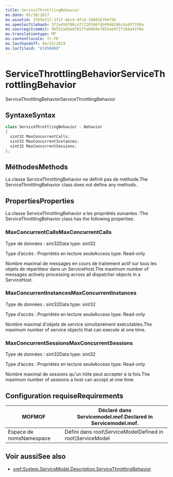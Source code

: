 ```yaml
---
title: ServiceThrottlingBehavior
ms.date: 03/30/2017
ms.assetid: 37b9e517-1f1f-4ec4-9fcb-2b8016794f5b
ms.openlocfilehash: 572e458f08c4717207667db9940296c4a957199a
ms.sourcegitcommit: 9b552addadfb57fab0b9e7852ed4f1f1b8a42f8e
ms.translationtype: MT
ms.contentlocale: fr-FR
ms.lasthandoff: 04/23/2019
ms.locfileid: "61956869"
---
```

# <a name="servicethrottlingbehavior"></a><span data-ttu-id="5cbd7-102">ServiceThrottlingBehavior</span><span class="sxs-lookup"><span data-stu-id="5cbd7-102">ServiceThrottlingBehavior</span></span>
<span data-ttu-id="5cbd7-103">ServiceThrottlingBehavior</span><span class="sxs-lookup"><span data-stu-id="5cbd7-103">ServiceThrottlingBehavior</span></span>  
  
## <a name="syntax"></a><span data-ttu-id="5cbd7-104">Syntaxe</span><span class="sxs-lookup"><span data-stu-id="5cbd7-104">Syntax</span></span>  
  
```csharp  
class ServiceThrottlingBehavior : Behavior  
{  
  sint32 MaxConcurrentCalls;  
  sint32 MaxConcurrentInstances;  
  sint32 MaxConcurrentSessions;  
};  
```  
  
## <a name="methods"></a><span data-ttu-id="5cbd7-105">Méthodes</span><span class="sxs-lookup"><span data-stu-id="5cbd7-105">Methods</span></span>  
 <span data-ttu-id="5cbd7-106">La classe ServiceThrottlingBehavior ne définit pas de méthode.</span><span class="sxs-lookup"><span data-stu-id="5cbd7-106">The ServiceThrottlingBehavior class does not define any methods.</span></span>  
  
## <a name="properties"></a><span data-ttu-id="5cbd7-107">Properties</span><span class="sxs-lookup"><span data-stu-id="5cbd7-107">Properties</span></span>  
 <span data-ttu-id="5cbd7-108">La classe ServiceThrottlingBehavior a les propriétés suivantes :</span><span class="sxs-lookup"><span data-stu-id="5cbd7-108">The ServiceThrottlingBehavior class has the following properties:</span></span>  
  
### <a name="maxconcurrentcalls"></a><span data-ttu-id="5cbd7-109">MaxConcurrentCalls</span><span class="sxs-lookup"><span data-stu-id="5cbd7-109">MaxConcurrentCalls</span></span>  
 <span data-ttu-id="5cbd7-110">Type de données : sint32</span><span class="sxs-lookup"><span data-stu-id="5cbd7-110">Data type: sint32</span></span>  
  
 <span data-ttu-id="5cbd7-111">Type d’accès : Propriétés en lecture seule</span><span class="sxs-lookup"><span data-stu-id="5cbd7-111">Access type: Read-only</span></span>  
  
 <span data-ttu-id="5cbd7-112">Nombre maximal de messages en cours de traitement actif sur tous les objets de répartiteur dans un ServiceHost.</span><span class="sxs-lookup"><span data-stu-id="5cbd7-112">The maximum number of messages actively processing across all dispatcher objects in a ServiceHost.</span></span>  
  
### <a name="maxconcurrentinstances"></a><span data-ttu-id="5cbd7-113">MaxConcurrentInstances</span><span class="sxs-lookup"><span data-stu-id="5cbd7-113">MaxConcurrentInstances</span></span>  
 <span data-ttu-id="5cbd7-114">Type de données : sint32</span><span class="sxs-lookup"><span data-stu-id="5cbd7-114">Data type: sint32</span></span>  
  
 <span data-ttu-id="5cbd7-115">Type d’accès : Propriétés en lecture seule</span><span class="sxs-lookup"><span data-stu-id="5cbd7-115">Access type: Read-only</span></span>  
  
 <span data-ttu-id="5cbd7-116">Nombre maximal d'objets de service simultanément exécutables.</span><span class="sxs-lookup"><span data-stu-id="5cbd7-116">The maximum number of service objects that can execute at one time.</span></span>  
  
### <a name="maxconcurrentsessions"></a><span data-ttu-id="5cbd7-117">MaxConcurrentSessions</span><span class="sxs-lookup"><span data-stu-id="5cbd7-117">MaxConcurrentSessions</span></span>  
 <span data-ttu-id="5cbd7-118">Type de données : sint32</span><span class="sxs-lookup"><span data-stu-id="5cbd7-118">Data type: sint32</span></span>  
  
 <span data-ttu-id="5cbd7-119">Type d’accès : Propriétés en lecture seule</span><span class="sxs-lookup"><span data-stu-id="5cbd7-119">Access type: Read-only</span></span>  
  
 <span data-ttu-id="5cbd7-120">Nombre maximal de sessions qu'un hôte peut accepter à la fois.</span><span class="sxs-lookup"><span data-stu-id="5cbd7-120">The maximum number of sessions a host can accept at one time.</span></span>  
  
## <a name="requirements"></a><span data-ttu-id="5cbd7-121">Configuration requise</span><span class="sxs-lookup"><span data-stu-id="5cbd7-121">Requirements</span></span>  
  
|<span data-ttu-id="5cbd7-122">MOF</span><span class="sxs-lookup"><span data-stu-id="5cbd7-122">MOF</span></span>|<span data-ttu-id="5cbd7-123">Déclaré dans Servicemodel.mof.</span><span class="sxs-lookup"><span data-stu-id="5cbd7-123">Declared in Servicemodel.mof.</span></span>|  
|---------|-----------------------------------|  
|<span data-ttu-id="5cbd7-124">Espace de noms</span><span class="sxs-lookup"><span data-stu-id="5cbd7-124">Namespace</span></span>|<span data-ttu-id="5cbd7-125">Défini dans root\ServiceModel</span><span class="sxs-lookup"><span data-stu-id="5cbd7-125">Defined in root\ServiceModel</span></span>|  
  
## <a name="see-also"></a><span data-ttu-id="5cbd7-126">Voir aussi</span><span class="sxs-lookup"><span data-stu-id="5cbd7-126">See also</span></span>

- <xref:System.ServiceModel.Description.ServiceThrottlingBehavior>
